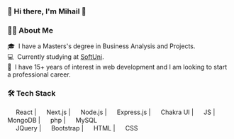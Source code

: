 ### 👋 Hi there, I'm Mihail 🤖

### 🧑‍🦲 About Me
🎓 &nbsp;I have a Masters's degree in Business Analysis and Projects.\
💻 &nbsp;Currently studying at <a href="https://softuni.bg/">SoftUni</a>.\
🔭 &nbsp;I have 15+ years of interest in web development and I am looking to start a professional career.


### 🛠️ Tech Stack
<span>
<img src="https://cdn.jsdelivr.net/npm/simple-icons@6.7.0/icons/react.svg" width="15">
React
</span> |
<span>
<img src="https://cdn.jsdelivr.net/npm/simple-icons@6.7.0/icons/nextdotjs.svg" width="15">
Next.js
</span> |
<span>
<img src="https://cdn.jsdelivr.net/npm/simple-icons@6.7.0/icons/nodedotjs.svg" width="15">
Node.js
</span> |
<span>
<img src="https://cdn.jsdelivr.net/npm/simple-icons@6.7.0/icons/express.svg" width="15">
Express.js
</span> |
<span>
<img src="https://cdn.jsdelivr.net/npm/simple-icons@6.7.0/icons/chakraui.svg" width="15">
Chakra UI
</span> |
<span>
<img src="https://cdn.jsdelivr.net/npm/simple-icons@6.7.0/icons/javascript.svg" width="15">
JS
</span> |
<span>
<img src="https://cdn.jsdelivr.net/npm/simple-icons@6.7.0/icons/mongodb.svg" width="15">
MongoDB
</span> |
<span>
<img src="https://cdn.jsdelivr.net/npm/simple-icons@6.7.0/icons/php.svg" width="15">
php
</span> |
<span>
<img src="https://cdn.jsdelivr.net/npm/simple-icons@6.7.0/icons/php.svg" width="15">
MySQL
</span><br />
<span>
<img src="https://cdn.jsdelivr.net/npm/simple-icons@6.7.0/icons/jquery.svg" width="15">
JQuery
</span> |
<span>
<img src="https://cdn.jsdelivr.net/npm/simple-icons@6.7.0/icons/bootstrap.svg" width="15">
Bootstrap
</span> |
<span>
<img src="https://cdn.jsdelivr.net/npm/simple-icons@6.7.0/icons/html5.svg" width="15">
HTML
</span> |
<span>
<img src="https://cdn.jsdelivr.net/npm/simple-icons@6.7.0/icons/css3.svg" width="15">
CSS
</span>
  


<!--
- 🔭 I’m currently looking for a job

- 🌱 I’m currently learning ...
- 👯 I’m looking to collaborate on ...
- 🤔 I’m looking for help with ...
- 💬 Ask me about ...
- 📫 How to reach me: ...
- 😄 Pronouns: ...
- ⚡ Fun fact: ...
-->
